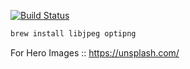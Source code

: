 [![Build Status](https://travis-ci.org/markphilpot/markphilpot_com.svg?branch=master)](https://travis-ci.org/markphilpot/markphilpot_com)

```bash
brew install libjpeg optipng
```

For Hero Images :: https://unsplash.com/